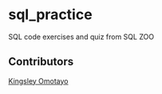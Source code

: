 # sql_practice

SQL code exercises and quiz from SQL ZOO

## Contributors

[Kingsley Omotayo](https://github.com/kvnlay)
